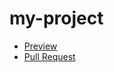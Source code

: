 # my-project
  - [Preview](https://github.com/NataliaSavenets/my-project)
  - [Pull Request](https://github.com/NataliaSavenets/my-project/pull/1)
  
